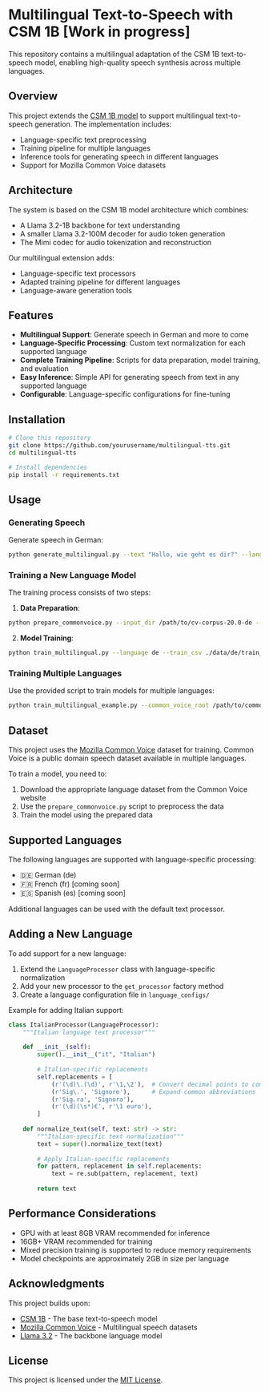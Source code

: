 # Multilingual Text-to-Speech with CSM 1B [Work in progress]

This repository contains a multilingual adaptation of the CSM 1B text-to-speech model, enabling high-quality speech synthesis across multiple languages.

## Overview

This project extends the [CSM 1B model](https://github.com/SesameAILabs/csm) to support multilingual text-to-speech generation. The implementation includes:

- Language-specific text preprocessing
- Training pipeline for multiple languages
- Inference tools for generating speech in different languages
- Support for Mozilla Common Voice datasets

## Architecture

The system is based on the CSM 1B model architecture which combines:

- A Llama 3.2-1B backbone for text understanding
- A smaller Llama 3.2-100M decoder for audio token generation
- The Mimi codec for audio tokenization and reconstruction

Our multilingual extension adds:
- Language-specific text processors
- Adapted training pipeline for different languages
- Language-aware generation tools

## Features

- **Multilingual Support**: Generate speech in German and more to come
- **Language-Specific Processing**: Custom text normalization for each supported language
- **Complete Training Pipeline**: Scripts for data preparation, model training, and evaluation
- **Easy Inference**: Simple API for generating speech from text in any supported language
- **Configurable**: Language-specific configurations for fine-tuning

## Installation

```bash
# Clone this repository
git clone https://github.com/yourusername/multilingual-tts.git
cd multilingual-tts

# Install dependencies
pip install -r requirements.txt
```

## Usage

### Generating Speech

Generate speech in German:

```bash
python generate_multilingual.py --text "Hallo, wie geht es dir?" --language de --checkpoint ./checkpoints/de/best_model.pt
```

### Training a New Language Model

The training process consists of two steps:

1. **Data Preparation**:
```bash
python prepare_commonvoice.py --input_dir /path/to/cv-corpus-20.0-de --output_dir ./data/de --language de --filter_quality
```

2. **Model Training**:
```bash
python train_multilingual.py --language de --train_csv ./data/de/train_de.tsv --data_dir ./data --checkpoint ckpt.pt
```

### Training Multiple Languages

Use the provided script to train models for multiple languages:

```bash
python train_multilingual_example.py --common_voice_root /path/to/common-voice --languages de --cv_version 20.0
```

## Dataset

This project uses the [Mozilla Common Voice](https://commonvoice.mozilla.org/en/datasets) dataset for training. Common Voice is a public domain speech dataset available in multiple languages.

To train a model, you need to:

1. Download the appropriate language dataset from the Common Voice website
2. Use the `prepare_commonvoice.py` script to preprocess the data
3. Train the model using the prepared data

## Supported Languages

The following languages are supported with language-specific processing:

- 🇩🇪 German (de)
- 🇫🇷 French (fr) [coming soon]
- 🇪🇸 Spanish (es) [coming soon]

Additional languages can be used with the default text processor.

## Adding a New Language

To add support for a new language:

1. Extend the `LanguageProcessor` class with language-specific normalization
2. Add your new processor to the `get_processor` factory method
3. Create a language configuration file in `language_configs/`

Example for adding Italian support:

```python
class ItalianProcessor(LanguageProcessor):
    """Italian language text processor"""
    
    def __init__(self):
        super().__init__("it", "Italian")
        
        # Italian-specific replacements
        self.replacements = [
            (r'(\d)\.(\d)', r'\1,\2'),  # Convert decimal points to commas
            (r'Sig\.', 'Signore'),      # Expand common abbreviations
            (r'Sig.ra', 'Signora'),
            (r'(\d)(\s*)€', r'\1 euro'),
        ]
    
    def normalize_text(self, text: str) -> str:
        """Italian-specific text normalization"""
        text = super().normalize_text(text)
        
        # Apply Italian-specific replacements
        for pattern, replacement in self.replacements:
            text = re.sub(pattern, replacement, text)
            
        return text
```

## Performance Considerations

- GPU with at least 8GB VRAM recommended for inference
- 16GB+ VRAM recommended for training
- Mixed precision training is supported to reduce memory requirements
- Model checkpoints are approximately 2GB in size per language

## Acknowledgments

This project builds upon:

- [CSM 1B](https://github.com/SesameAILabs/csm) - The base text-to-speech model
- [Mozilla Common Voice](https://commonvoice.mozilla.org) - Multilingual speech datasets
- [Llama 3.2](https://ai.meta.com/blog/meta-llama-3/) - The backbone language model

## License

This project is licensed under the [MIT License](LICENSE).
```
